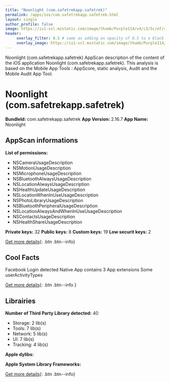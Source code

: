 ```yaml
---
title: "Noonlight (com.safetrekapp.safetrek)"
permalink: /apps/ios/com.safetrekapp.safetrek.html
layout: single
author_profile: false
image: https://is1-ssl.mzstatic.com/image/thumb/Purple114/v4/c3/5c/ef/c35ceff2-a7dd-efc0-5777-627fcb4adeb9/AppIcon-0-0-1x_U007emarketing-0-0-0-8-0-0-85-220.png/512x512bb.jpg
header: 
     overlay_filter: 0.5 # same as adding an opacity of 0.5 to a black background
     overlay_image: https://is1-ssl.mzstatic.com/image/thumb/Purple114/v4/c3/5c/ef/c35ceff2-a7dd-efc0-5777-627fcb4adeb9/AppIcon-0-0-1x_U007emarketing-0-0-0-8-0-0-85-220.png/512x512bb.jpg
---
```

Noonlight (com.safetrekapp.safetrek) AppScan description of the content of the iOS application Noonlight (com.safetrekapp.safetrek). This analysis is based on the Mobile App Tools : AppScore, static analysis, Audit and the Mobile Audit App Tool.

# Noonlight (com.safetrekapp.safetrek)

**BundleId:** com.safetrekapp.safetrek
**App Version:** 2.16.7
**App Name:** Noonlight


## AppScan informations 

**List of permissions:** 
- NSCameraUsageDescription
- NSMotionUsageDescription
- NSMicrophoneUsageDescription
- NSBluetoothAlwaysUsageDescription
- NSLocationAlwaysUsageDescription
- NSHealthUpdateUsageDescription
- NSLocationWhenInUseUsageDescription
- NSPhotoLibraryUsageDescription
- NSBluetoothPeripheralUsageDescription
- NSLocationAlwaysAndWhenInUseUsageDescription
- NSContactsUsageDescription
- NSHealthShareUsageDescription
  
  
**Private keys:** 32
**Public keys:** 8
**Custom keys:** 19
**Low securit keys:** 2
  
[Get more details](/pricing.html){: .btn .btn--info}

## Cool Facts

Facebook Login detected
Native App
contains 3 App extensions
Some userActivityTypes
  
[Get more details](/pricing.html){: .btn .btn--info }

## Librairies 
**Number of Third Party Library detected:** 40
- Storage: 2 lib(s)
- Tools: 7 lib(s)
- Network: 5 lib(s)
- UI: 7 lib(s)
- Tracking: 4 lib(s)


**Apple dylibs:**


**Apple System Library Frameworks:**


  
[Get more details](/pricing.html){: .btn .btn--info}

